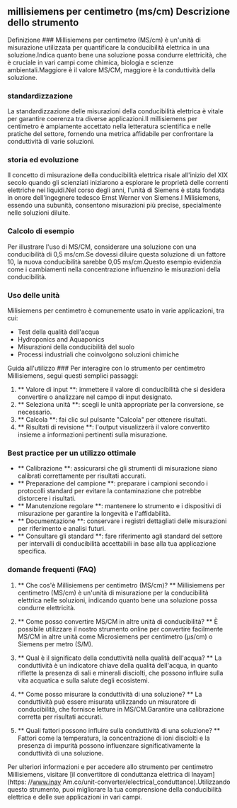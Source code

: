 ## millisiemens per centimetro (ms/cm) Descrizione dello strumento

Definizione ###
Millisiemens per centimetro (MS/cm) è un'unità di misurazione utilizzata per quantificare la conducibilità elettrica in una soluzione.Indica quanto bene una soluzione possa condurre elettricità, che è cruciale in vari campi come chimica, biologia e scienze ambientali.Maggiore è il valore MS/CM, maggiore è la conduttività della soluzione.

### standardizzazione
La standardizzazione delle misurazioni della conducibilità elettrica è vitale per garantire coerenza tra diverse applicazioni.Il millisiemens per centimetro è ampiamente accettato nella letteratura scientifica e nelle pratiche del settore, fornendo una metrica affidabile per confrontare la conduttività di varie soluzioni.

### storia ed evoluzione
Il concetto di misurazione della conducibilità elettrica risale all'inizio del XIX secolo quando gli scienziati iniziarono a esplorare le proprietà delle correnti elettriche nei liquidi.Nel corso degli anni, l'unità di Siemens è stata fondata in onore dell'ingegnere tedesco Ernst Werner von Siemens.I Milisiemens, essendo una subunità, consentono misurazioni più precise, specialmente nelle soluzioni diluite.

### Calcolo di esempio
Per illustrare l'uso di MS/CM, considerare una soluzione con una conducibilità di 0,5 ms/cm.Se dovessi diluire questa soluzione di un fattore 10, la nuova conducibilità sarebbe 0,05 ms/cm.Questo esempio evidenzia come i cambiamenti nella concentrazione influenzino le misurazioni della conducibilità.

### Uso delle unità
Milisiemens per centimetro è comunemente usato in varie applicazioni, tra cui:
- Test della qualità dell'acqua
- Hydroponics and Aquaponics
- Misurazioni della conducibilità del suolo
- Processi industriali che coinvolgono soluzioni chimiche

Guida all'utilizzo ###
Per interagire con lo strumento per centimetro Millisiemens, segui questi semplici passaggi:
1. ** Valore di input **: immettere il valore di conducibilità che si desidera convertire o analizzare nel campo di input designato.
2. ** Seleziona unità **: scegli le unità appropriate per la conversione, se necessario.
3. ** Calcola **: fai clic sul pulsante "Calcola" per ottenere risultati.
4. ** Risultati di revisione **: l'output visualizzerà il valore convertito insieme a informazioni pertinenti sulla misurazione.

### Best practice per un utilizzo ottimale
- ** Calibrazione **: assicurarsi che gli strumenti di misurazione siano calibrati correttamente per risultati accurati.
- ** Preparazione del campione **: preparare i campioni secondo i protocolli standard per evitare la contaminazione che potrebbe distorcere i risultati.
- ** Manutenzione regolare **: mantenere lo strumento e i dispositivi di misurazione per garantire la longevità e l'affidabilità.
- ** Documentazione **: conservare i registri dettagliati delle misurazioni per riferimento e analisi futuri.
- ** Consultare gli standard **: fare riferimento agli standard del settore per intervalli di conducibilità accettabili in base alla tua applicazione specifica.

### domande frequenti (FAQ)

1. ** Che cos'è Millisiemens per centimetro (MS/cm)? **
Millisiemens per centimetro (MS/cm) è un'unità di misurazione per la conducibilità elettrica nelle soluzioni, indicando quanto bene una soluzione possa condurre elettricità.

2. ** Come posso convertire MS/CM in altre unità di conducibilità? **
È possibile utilizzare il nostro strumento online per convertire facilmente MS/CM in altre unità come Microsiemens per centimetro (µs/cm) o Siemens per metro (S/M).

3. ** Qual è il significato della conduttività nella qualità dell'acqua? **
La conduttività è un indicatore chiave della qualità dell'acqua, in quanto riflette la presenza di sali e minerali disciolti, che possono influire sulla vita acquatica e sulla salute degli ecosistemi.

4. ** Come posso misurare la conduttività di una soluzione? **
La conduttività può essere misurata utilizzando un misuratore di conducibilità, che fornisce letture in MS/CM.Garantire una calibrazione corretta per risultati accurati.

5. ** Quali fattori possono influire sulla conduttività di una soluzione? **
Fattori come la temperatura, la concentrazione di ioni disciolti e la presenza di impurità possono influenzare significativamente la conduttività di una soluzione.

Per ulteriori informazioni e per accedere allo strumento per centimetro Millisiemens, visitare [il convertitore di conduttanza elettrica di Inayam] (https: //www.inay Am.co/unit-converter/electrical_conduttance).Utilizzando questo strumento, puoi migliorare la tua comprensione della conducibilità elettrica e delle sue applicazioni in vari campi.